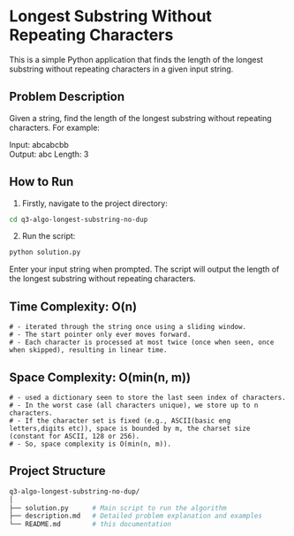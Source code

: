 # Longest Substring Without Repeating Characters
This is a simple Python application that finds the length of the longest substring without repeating characters in a given input string.

## Problem Description
Given a string, find the length of the longest substring without repeating characters. For example:

Input:  abcabcbb  
Output: abc  Length: 3

## How to Run

1. Firstly, navigate to the project directory:

```bash
cd q3-algo-longest-substring-no-dup
```

2. Run the script:

```bash
python solution.py
```

Enter your input string when prompted. The script will output the length of the longest substring without repeating characters.


## Time Complexity: O(n)
    # - iterated through the string once using a sliding window.
    # - The start pointer only ever moves forward.
    # - Each character is processed at most twice (once when seen, once when skipped), resulting in linear time.

## Space Complexity: O(min(n, m))
    # - used a dictionary seen to store the last seen index of characters.
    # - In the worst case (all characters unique), we store up to n characters.
    # - If the character set is fixed (e.g., ASCII(basic eng letters,digits etc)), space is bounded by m, the charset size (constant for ASCII, 128 or 256).
    # - So, space complexity is O(min(n, m)).


## Project Structure
```bash
q3-algo-longest-substring-no-dup/
│
├── solution.py      # Main script to run the algorithm
├── description.md   # Detailed problem explanation and examples
└── README.md        # this documentation
```